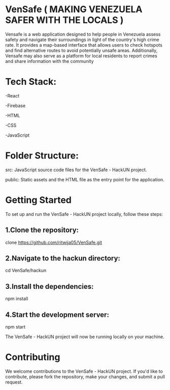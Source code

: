 # VenSafe ( MAKING VENEZUELA SAFER WITH THE LOCALS )
 
Vensafe is a web application designed to help people in Venezuela assess safety and navigate their surroundings in light of the country's high crime rate. It provides a map-based interface that allows users to check hotspots and find alternative routes to avoid potentially unsafe areas. Additionally, Vensafe may also serve as a platform for local residents to report crimes and share information with the community

# Tech Stack:

-React

-Firebase

-HTML

-CSS

-JavaScript

# Folder Structure:

src: JavaScript source code files for the VenSafe - HackUN project.

public: Static assets and the HTML file as the entry point for the application.

# Getting Started
To set up and run the VenSafe - HackUN project locally, follow these steps:

## 1.Clone the repository:
 clone https://github.com/ritwija05/VenSafe.git
## 2.Navigate to the hackun directory:
 cd VenSafe/hackun
## 3.Install the dependencies:
 npm install
## 4.Start the development server:
 npm start

The VenSafe - HackUN project will now be running locally on your machine.

# Contributing
We welcome contributions to the VenSafe - HackUN project. If you'd like to contribute, please fork the repository, make your changes, and submit a pull request.

